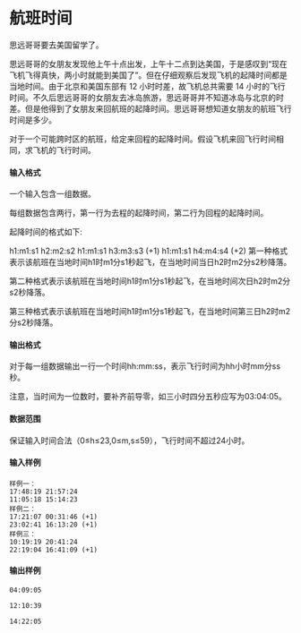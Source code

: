 # 航班时间

思远哥哥要去美国留学了。

思远哥哥的女朋友发现他上午十点出发，上午十二点到达美国，于是感叹到“现在飞机飞得真快，两小时就能到美国了”。但在仔细观察后发现飞机的起降时间都是当地时间。由于北京和美国东部有 12 小时时差，故飞机总共需要 14 小时的飞行时间。不久后思远哥哥的女朋友去冰岛旅游，思远哥哥并不知道冰岛与北京的时差。但是他得到了女朋友来回航班的起降时间。思远哥哥想知道女朋友的航班飞行时间是多少。

对于一个可能跨时区的航班，给定来回程的起降时间。假设飞机来回飞行时间相同，求飞机的飞行时间。

#### **输入格式**

一个输入包含一组数据。

每组数据包含两行，第一行为去程的起降时间，第二行为回程的起降时间。

起降时间的格式如下:

h1:m1:s1 h2:m2:s2
h1:m1:s1 h3:m3:s3 (+1)
h1:m1:s1 h4:m4:s4 (+2)
第一种格式表示该航班在当地时间h1时m1分s1秒起飞，在当地时间当日h2时m2分s2秒降落。

第二种格式表示该航班在当地时间h1时m1分s1秒起飞，在当地时间次日h2时m2分s2秒降落。

第三种格式表示该航班在当地时间h1时m1分s1秒起飞，在当地时间第三日h2时m2分s2秒降落。

#### **输出格式**

对于每一组数据输出一行一个时间hh:mm:ss，表示飞行时间为hh小时mm分ss秒。

注意，当时间为一位数时，要补齐前导零，如三小时四分五秒应写为03:04:05。

#### **数据范围**

保证输入时间合法（0≤h≤23,0≤m,s≤59），飞行时间不超过24小时。

#### 输入样例

```
样例一：
17:48:19 21:57:24
11:05:18 15:14:23
样例二：
17:21:07 00:31:46 (+1)
23:02:41 16:13:20 (+1)
样例三：
10:19:19 20:41:24
22:19:04 16:41:09 (+1)
```

#### 输出样例

```
04:09:05

12:10:39

14:22:05
```
